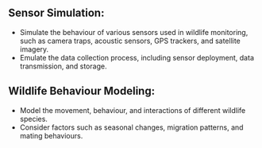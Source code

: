 ## Sensor Simulation:
 - Simulate the behaviour of various sensors used in wildlife monitoring, such as camera traps, acoustic sensors, GPS trackers, and satellite imagery.
 - Emulate the data collection process, including sensor deployment, data transmission, and storage.

## Wildlife Behaviour Modeling:
 - Model the movement, behaviour, and interactions of different wildlife species.
 - Consider factors such as seasonal changes, migration patterns, and mating behaviours.
